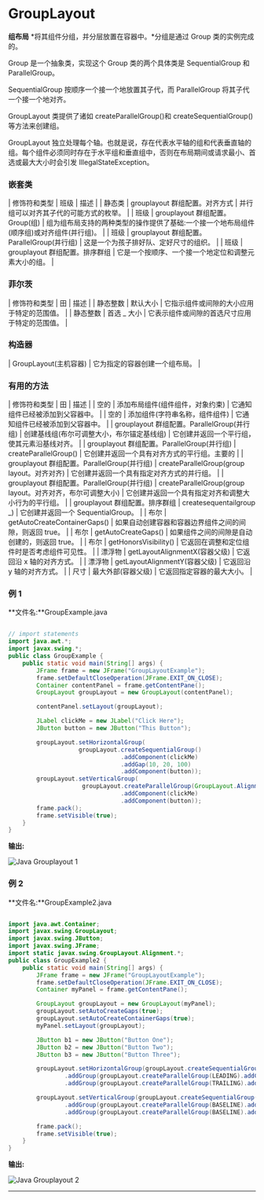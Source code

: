 # GroupLayout



**组布局** *将其组件分组，并分层放置在容器中。*分组是通过 Group 类的实例完成的。

Group 是一个抽象类，实现这个 Group 类的两个具体类是 SequentialGroup 和 ParallelGroup。

SequentialGroup 按顺序一个接一个地放置其子代，而 ParallelGroup 将其子代一个接一个地对齐。

GroupLayout 类提供了诸如 createParallelGroup()和 createSequentialGroup()等方法来创建组。

GroupLayout 独立处理每个轴。也就是说，存在代表水平轴的组和代表垂直轴的组。每个组件必须同时存在于水平组和垂直组中，否则在布局期间或请求最小、首选或最大大小时会引发 IllegalStateException。

### 嵌套类

| 修饰符和类型 | 班级 | 描述 |
| 静态类 | grouplayout 群组配置。对齐方式 | 并行组可以对齐其子代的可能方式的枚举。 |
| 班级 | grouplayout 群组配置。Group(组) | 组为组布局支持的两种类型的操作提供了基础:一个接一个地布局组件(顺序组)或对齐组件(并行组)。 |
| 班级 | grouplayout 群组配置。ParallelGroup(并行组) | 这是一个为孩子排好队、定好尺寸的组织。 |
| 班级 | grouplayout 群组配置。排序群组 | 它是一个按顺序、一个接一个地定位和调整元素大小的组。 |

### 菲尔茨

| 修饰符和类型 | 田 | 描述 |
| 静态整数 | 默认大小 | 它指示组件或间隙的大小应用于特定的范围值。 |
| 静态整数 | 首选 _ 大小 | 它表示组件或间隙的首选尺寸应用于特定的范围值。 |

### 构造器

| GroupLayout(主机容器) | 它为指定的容器创建一个组布局。 |

### 有用的方法

| 修饰符和类型 | 田 | 描述 |
| 空的 | 添加布局组件(组件组件，对象约束) | 它通知组件已经被添加到父容器中。 |
| 空的 | 添加组件(字符串名称，组件组件) | 它通知组件已经被添加到父容器中。 |
| grouplayout 群组配置。ParallelGroup(并行组) | 创建基线组(布尔可调整大小，布尔锚定基线组) | 它创建并返回一个平行组，使其元素沿基线对齐。 |
| grouplayout 群组配置。ParallelGroup(并行组) | createParallelGroup() | 它创建并返回一个具有对齐方式的平行组。主要的 |
| grouplayout 群组配置。ParallelGroup(并行组) | createParallelGroup(group layout。对齐对齐) | 它创建并返回一个具有指定对齐方式的并行组。 |
| grouplayout 群组配置。ParallelGroup(并行组) | createParallelGroup(group layout。对齐对齐，布尔可调整大小) | 它创建并返回一个具有指定对齐和调整大小行为的平行组。 |
| grouplayout 群组配置。排序群组 | createsequentailgroup _) | 它创建并返回一个 SequentialGroup。 |
| 布尔 | getAutoCreateContainerGaps() | 如果自动创建容器和容器边界组件之间的间隙，则返回 true。 |
| 布尔 | getAutoCreateGaps() | 如果组件之间的间隙是自动创建的，则返回 true。 |
| 布尔 | getHonorsVisibility() | 它返回在调整和定位组件时是否考虑组件可见性。 |
| 漂浮物 | getLayoutAlignmentX(容器父级) | 它返回沿 x 轴的对齐方式。 |
| 漂浮物 | getLayoutAlignmentY(容器父级) | 它返回沿 y 轴的对齐方式。 |
| 尺寸 | 最大外部(容器父级) | 它返回指定容器的最大大小。 |

### 例 1

**文件名:**GroupExample.java

```java

// import statements
import java.awt.*;  
import javax.swing.*;  
public class GroupExample {
	public static void main(String[] args) {
		JFrame frame = new JFrame("GroupLayoutExample");
		frame.setDefaultCloseOperation(JFrame.EXIT_ON_CLOSE);
		Container contentPanel = frame.getContentPane();
		GroupLayout groupLayout = new GroupLayout(contentPanel);

		contentPanel.setLayout(groupLayout);

		JLabel clickMe = new JLabel("Click Here");
		JButton button = new JButton("This Button");

		groupLayout.setHorizontalGroup(
					groupLayout.createSequentialGroup()
								.addComponent(clickMe)
								.addGap(10, 20, 100)
								.addComponent(button));
		groupLayout.setVerticalGroup(
				     groupLayout.createParallelGroup(GroupLayout.Alignment.BASELINE)
							    .addComponent(clickMe)
								.addComponent(button));
		frame.pack();
		frame.setVisible(true);
	}
}

```

**输出:**

![Java Grouplayout 1](../img/72675d9a625baa2da647d3e951386875.png)

### 例 2

**文件名:**GroupExample2.java

```java

import java.awt.Container;
import javax.swing.GroupLayout;
import javax.swing.JButton;
import javax.swing.JFrame;
import static javax.swing.GroupLayout.Alignment.*;
public class GroupExample2 {
	public static void main(String[] args) {
		JFrame frame = new JFrame("GroupLayoutExample");
		frame.setDefaultCloseOperation(JFrame.EXIT_ON_CLOSE);
		Container myPanel = frame.getContentPane();

		GroupLayout groupLayout = new GroupLayout(myPanel);
		groupLayout.setAutoCreateGaps(true);
		groupLayout.setAutoCreateContainerGaps(true);
		myPanel.setLayout(groupLayout);

		JButton b1 = new JButton("Button One");
		JButton b2 = new JButton("Button Two");
		JButton b3 = new JButton("Button Three");

		groupLayout.setHorizontalGroup(groupLayout.createSequentialGroup()
				.addGroup(groupLayout.createParallelGroup(LEADING).addComponent(b1).addComponent(b3))
				.addGroup(groupLayout.createParallelGroup(TRAILING).addComponent(b2)));

		groupLayout.setVerticalGroup(groupLayout.createSequentialGroup()
				.addGroup(groupLayout.createParallelGroup(BASELINE).addComponent(b1).addComponent(b2))
				.addGroup(groupLayout.createParallelGroup(BASELINE).addComponent(b3)));

		frame.pack();
		frame.setVisible(true);
	}
}

```

**输出:**

![Java Grouplayout 2](../img/7bffdb5a8ef3b4a04ff2e97096d34033.png)

* * *